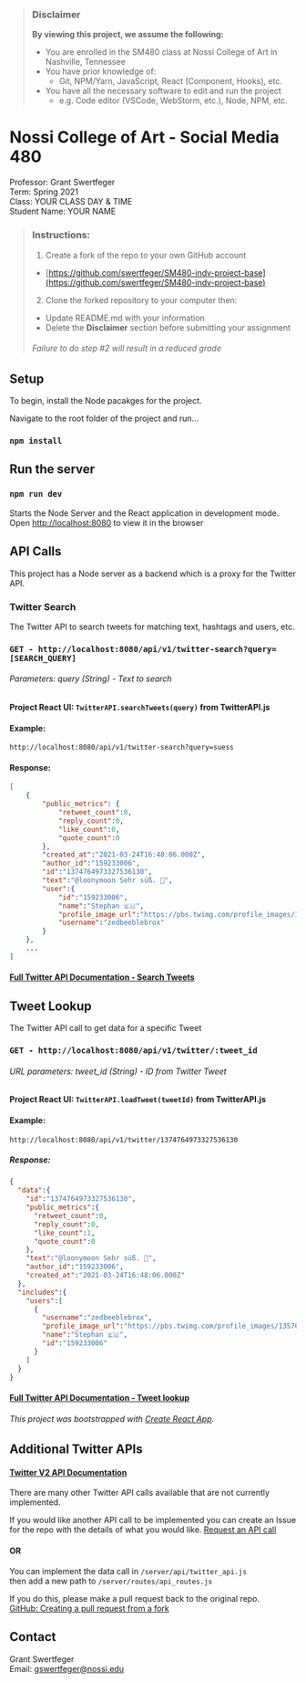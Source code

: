 > ### Disclaimer
> **By viewing this project, we assume the following:**
> - You are enrolled in the SM480 class at Nossi College of Art in Nashville, Tennessee
> - You have prior knowledge of:
>   - Git, NPM/Yarn, JavaScript, React (Component, Hooks), etc.
> - You have all the necessary software to edit and run the project
>   - e.g. Code editor (VSCode, WebStorm, etc.), Node, NPM, etc.

# Nossi College of Art - Social Media 480
Professor: Grant Swertfeger \
Term: Spring 2021 \
Class: YOUR CLASS DAY & TIME \
Student Name: YOUR NAME 

> ### Instructions:
> 1. Create a fork of the repo to your own GitHub account
>   - [https://github.com/swertfeger/SM480-indv-project-base](https://github.com/swertfeger/SM480-indv-project-base)
> 2. Clone the forked repository to your computer then:
>   - Update README.md with your information
>   - Delete the **Disclaimer** section before submitting your assignment
>
> ###### _Failure to do step #2 will result in a reduced grade_

## Setup
To begin, install the Node pacakges for the project.

Navigate to the root folder of the project and run...
### `npm install`

## Run the server
### `npm run dev`

Starts the Node Server and the React application in development mode.\
Open [http://localhost:8080](http://localhost:8080) to view it in the browser


## API Calls
This project has a Node server as a backend which is a proxy for the Twitter API. 

### Twitter Search
The Twitter API to search tweets for matching text, hashtags and users, etc.
### `GET - http://localhost:8080/api/v1/twitter-search?query=[SEARCH_QUERY]`
###### Parameters: query (String) - Text to search


#### Project React UI: `TwitterAPI.searchTweets(query)` from TwitterAPI.js

#### Example:
`http://localhost:8080/api/v1/twitter-search?query=suess`
#### Response:
```json
[
    {
        "public_metrics": {
            "retweet_count":0,
            "reply_count":0,
            "like_count":0,
            "quote_count":0
        },
        "created_at":"2021-03-24T16:48:06.000Z",
        "author_id":"159233006",
        "id":"1374764973327536130",
        "text":"@loonymoon Sehr süß. 🥰",
        "user":{
            "id":"159233006",
            "name":"Stephan 🇪🇺",
            "profile_image_url":"https://pbs.twimg.com/profile_images/1357615643462414336/R3oRdkRI_normal.jpg",
            "username":"zedbeeblebrox"
        }
    },
    ...
]
```

#### [Full Twitter API Documentation - Search Tweets](https://developer.twitter.com/en/docs/twitter-api/tweets/search/quick-start/recent-search)

## Tweet Lookup
The Twitter API call to get data for a specific Tweet
### `GET - http://localhost:8080/api/v1/twitter/:tweet_id`
###### URL parameters: tweet_id (String) - ID from Twitter Tweet


#### Project React UI: `TwitterAPI.loadTweet(tweetId)` from TwitterAPI.js 

#### Example:
`http://localhost:8080/api/v1/twitter/1374764973327536130`
##### Response:
```json
{
  "data":{
    "id":"1374764973327536130",
    "public_metrics":{
      "retweet_count":0,
      "reply_count":0,
      "like_count":1,
      "quote_count":0
    },
    "text":"@loonymoon Sehr süß. 🥰",
    "author_id":"159233006",
    "created_at":"2021-03-24T16:48:06.000Z"
  },
  "includes":{
    "users":[
      {
        "username":"zedbeeblebrox",
        "profile_image_url":"https://pbs.twimg.com/profile_images/1357615643462414336/R3oRdkRI_normal.jpg",
        "name":"Stephan 🇪🇺",
        "id":"159233006"
      }
    ]
  }
}
```

#### [Full Twitter API Documentation - Tweet lookup](https://developer.twitter.com/en/docs/twitter-api/tweets/lookup/api-reference)
###### This project was bootstrapped with [Create React App](https://github.com/facebook/create-react-app).

## Additional Twitter APIs
#### [Twitter V2 API Documentation](https://developer.twitter.com/en/docs/twitter-api/early-access)
There are many other Twitter API calls available that are not currently implemented.

If you would like another API call to be implemented you can create an Issue for the repo with the details of what you would like.
[Request an API call](https://github.com/swertfeger/SM480-indv-project-base/issues/new) 

#### OR

You can implement the data call in `/server/api/twitter_api.js` \
then add a new path to `/server/routes/api_routes.js`

If you do this, please make a pull request back to the original repo. \
[GitHub: Creating a pull request from a fork](https://docs.github.com/en/github/collaborating-with-issues-and-pull-requests/creating-a-pull-request-from-a-fork)

## Contact
Grant Swertfeger\
Email: [gswertfeger@nossi.edu](mailto:gswertfeger@nossi.edu)

